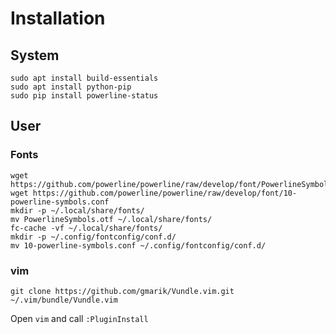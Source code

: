 # Installation

## System

```
sudo apt install build-essentials
sudo apt install python-pip
sudo pip install powerline-status
```

## User

### Fonts

```
wget https://github.com/powerline/powerline/raw/develop/font/PowerlineSymbols.otf
wget https://github.com/powerline/powerline/raw/develop/font/10-powerline-symbols.conf
mkdir -p ~/.local/share/fonts/
mv PowerlineSymbols.otf ~/.local/share/fonts/
fc-cache -vf ~/.local/share/fonts/
mkdir -p ~/.config/fontconfig/conf.d/
mv 10-powerline-symbols.conf ~/.config/fontconfig/conf.d/
```

### vim

```
git clone https://github.com/gmarik/Vundle.vim.git ~/.vim/bundle/Vundle.vim
```

Open `vim` and call `:PluginInstall`
